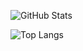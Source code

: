 ![GitHub Stats](https://github-readme-stats.vercel.app/api?username=marcos-so&theme=synthwave&locale=pt-br&include_all_commits=true&rank_icon=github)



![Top Langs](https://github-readme-stats.vercel.app/api/top-langs/?username=marcos-so&layout=compact)
